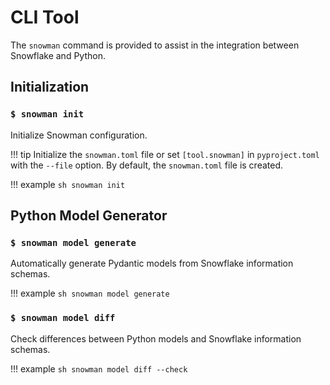 # CLI Tool

The `snowman` command is provided to assist in the integration between Snowflake and Python.

## Initialization
### `$ snowman init`

Initialize Snowman configuration.

!!! tip
    Initialize the `snowman.toml` file or set `[tool.snowman]` in `pyproject.toml` with the `--file` option. By default, the `snowman.toml` file is created.

!!! example
    ```sh
    snowman init
    ```

## Python Model Generator
### `$ snowman model generate`

Automatically generate Pydantic models from Snowflake information schemas.

!!! example
    ```sh
    snowman model generate
    ```

### `$ snowman model diff`

Check differences between Python models and Snowflake information schemas.

!!! example
    ```sh
    snowman model diff --check
    ```

